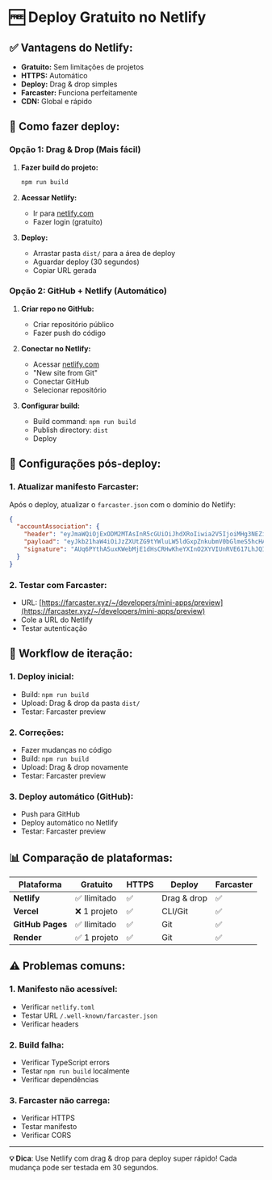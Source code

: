 # 🆓 Deploy Gratuito no Netlify

## ✅ **Vantagens do Netlify:**
- **Gratuito:** Sem limitações de projetos
- **HTTPS:** Automático
- **Deploy:** Drag & drop simples
- **Farcaster:** Funciona perfeitamente
- **CDN:** Global e rápido

## 🚀 **Como fazer deploy:**

### **Opção 1: Drag & Drop (Mais fácil)**

1. **Fazer build do projeto:**
   ```bash
   npm run build
   ```

2. **Acessar Netlify:**
   - Ir para [netlify.com](https://netlify.com)
   - Fazer login (gratuito)

3. **Deploy:**
   - Arrastar pasta `dist/` para a área de deploy
   - Aguardar deploy (30 segundos)
   - Copiar URL gerada

### **Opção 2: GitHub + Netlify (Automático)**

1. **Criar repo no GitHub:**
   - Criar repositório público
   - Fazer push do código

2. **Conectar no Netlify:**
   - Acessar [netlify.com](https://netlify.com)
   - "New site from Git"
   - Conectar GitHub
   - Selecionar repositório

3. **Configurar build:**
   - Build command: `npm run build`
   - Publish directory: `dist`
   - Deploy

## 🔧 **Configurações pós-deploy:**

### **1. Atualizar manifesto Farcaster:**
Após o deploy, atualizar o `farcaster.json` com o domínio do Netlify:

```json
{
  "accountAssociation": {
    "header": "eyJmaWQiOjExODM2MTAsInR5cGUiOiJhdXRoIiwia2V5IjoiMHg3NEZiNzMzODA0NzMwZDVkOEM2ZUEwNDRmYWUzZTVkNjY2MzY2ODI3In0",
    "payload": "eyJkb21haW4iOiJzZXUtZG9tYWluLW5ldGxpZnkubmV0bGlmeS5hcHAifQ",
    "signature": "AUq6PYthASuxKWebMjE1dHsCRHwKheYXInO2XYVIUnRVE617LhJQIutxWzwbeFCHiZ35Bg7kF696atzlAfkE9xs="
  }
}
```

### **2. Testar com Farcaster:**
- URL: [https://farcaster.xyz/~/developers/mini-apps/preview](https://farcaster.xyz/~/developers/mini-apps/preview)
- Cole a URL do Netlify
- Testar autenticação

## 🔄 **Workflow de iteração:**

### **1. Deploy inicial:**
- Build: `npm run build`
- Upload: Drag & drop da pasta `dist/`
- Testar: Farcaster preview

### **2. Correções:**
- Fazer mudanças no código
- Build: `npm run build`
- Upload: Drag & drop novamente
- Testar: Farcaster preview

### **3. Deploy automático (GitHub):**
- Push para GitHub
- Deploy automático no Netlify
- Testar: Farcaster preview

## 📊 **Comparação de plataformas:**

| Plataforma | Gratuito | HTTPS | Deploy | Farcaster |
|------------|----------|-------|--------|-----------|
| **Netlify** | ✅ Ilimitado | ✅ | Drag & drop | ✅ |
| **Vercel** | ❌ 1 projeto | ✅ | CLI/Git | ✅ |
| **GitHub Pages** | ✅ Ilimitado | ✅ | Git | ✅ |
| **Render** | ✅ 1 projeto | ✅ | Git | ✅ |

## ⚠️ **Problemas comuns:**

### **1. Manifesto não acessível:**
- Verificar `netlify.toml`
- Testar URL `/.well-known/farcaster.json`
- Verificar headers

### **2. Build falha:**
- Verificar TypeScript errors
- Testar `npm run build` localmente
- Verificar dependências

### **3. Farcaster não carrega:**
- Verificar HTTPS
- Testar manifesto
- Verificar CORS

---

**💡 Dica**: Use Netlify com drag & drop para deploy super rápido! Cada mudança pode ser testada em 30 segundos.
